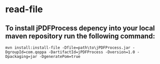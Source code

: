 # read-file

## To install jPDFProcess depency into your local maven repository run the following command:

```mvn install:install-file -Dfile=path\to\jPDFProcess.jar -DgroupId=com.qoppa -DartifactId=jPDFProcess -Dversion=1.0 -Dpackaging=jar -DgeneratePom=true```
